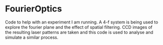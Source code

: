 # FourierOptics
Code to help with an experiment I am running. A 4-f system is being used to explore the fourier plane and the effect of spatial filtering. CCD images of the resulting laser patterns are taken and this code is used to analyse and simulate a similar process.
